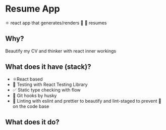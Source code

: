 # Resume App
⚛️ react app that generates/renders 👔 💼 resumes

## Why?
Beautify my CV and thinker with react inner workings

## What does it have (stack)?
- ⚛️React based
- 🐙 Testing with React Testing Library  
- ✅ Static type checking with flow
- 🐶 Git hooks by husky
- 🚫 Linting with eslint and prettier to beautify and lint-staged to prevent 💩 on the code base

## What does it do?
